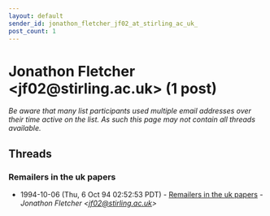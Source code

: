 ```yaml
---
layout: default
sender_id: jonathon_fletcher_jf02_at_stirling_ac_uk_
post_count: 1
---
```


# Jonathon Fletcher <jf02<span>@</span>stirling.ac.uk> (1 post)

_Be aware that many list participants used multiple email addresses over their time active on the list. As such this page may not contain all threads available._

## Threads

### Remailers in the uk papers
+ 1994-10-06 (Thu, 6 Oct 94 02:52:53 PDT) - [Remailers in the uk papers](/archive/1994/10/339788effd3210649a54a6ac100d336dbbb9d3bfd3631ea308454b4e34c7ac54) - _Jonathon Fletcher \<jf02@stirling.ac.uk\>_

